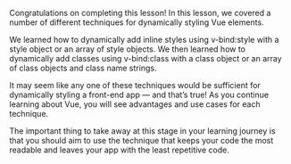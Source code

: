 Congratulations on completing this lesson! In this lesson, we covered a number of different techniques for dynamically styling Vue elements.

We learned how to dynamically add inline styles using v-bind:style with a style object or an array of style objects. We then learned how to dynamically add classes using v-bind:class with a class object or an array of class objects and class name strings.

It may seem like any one of these techniques would be sufficient for dynamically styling a front-end app — and that’s true! As you continue learning about Vue, you will see advantages and use cases for each technique.

The important thing to take away at this stage in your learning journey is that you should aim to use the technique that keeps your code the most readable and leaves your app with the least repetitive code.
